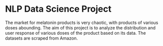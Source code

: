# NLP Data Science Project
The market for melatonin products is very chaotic, with products of various doses abounding. The aim of this project is to analyze the distribution and user response of various doses of the 
product based on its data. The datasets are scraped from Amazon.
